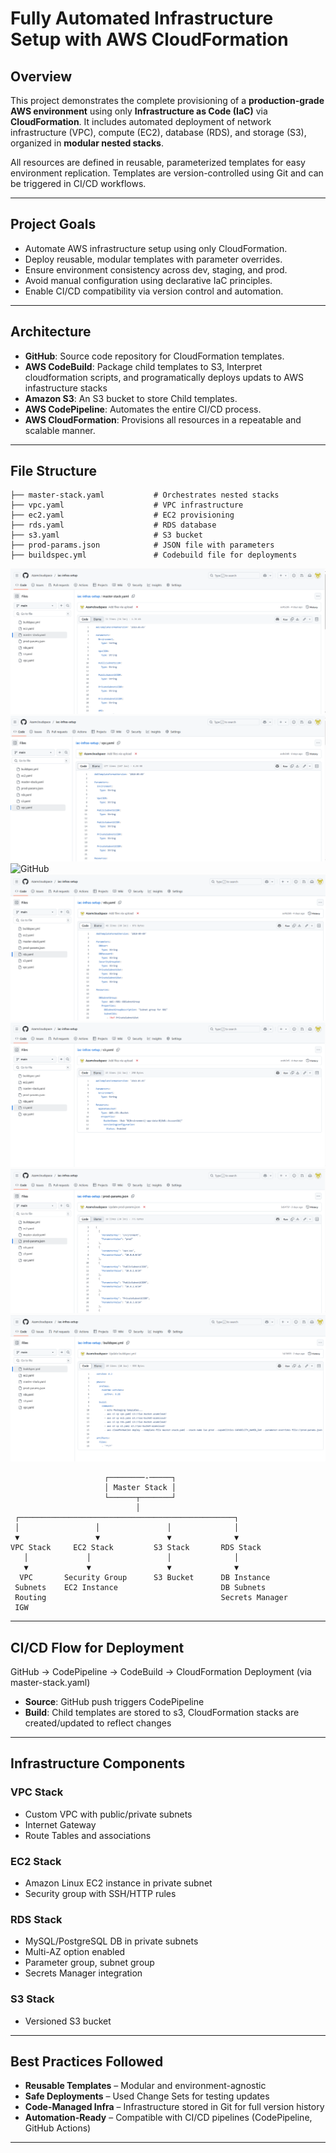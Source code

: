 
# Fully Automated Infrastructure Setup with AWS CloudFormation

## Overview

This project demonstrates the complete provisioning of a **production-grade AWS environment** using only **Infrastructure as Code (IaC)** via **CloudFormation**. It includes automated deployment of network infrastructure (VPC), compute (EC2), database (RDS), and storage (S3), organized in **modular nested stacks**.

All resources are defined in reusable, parameterized templates for easy environment replication. Templates are version-controlled using Git and can be triggered in CI/CD workflows.

---

##  Project Goals

- Automate AWS infrastructure setup using only CloudFormation.
- Deploy reusable, modular templates with parameter overrides.
- Ensure environment consistency across dev, staging, and prod.
- Avoid manual configuration using declarative IaC principles.
- Enable CI/CD compatibility via version control and automation.

---

## Architecture 

- **GitHub**: Source code repository for CloudFormation templates.
- **AWS CodeBuild**: Package child templates to S3, Interpret cloudformation scripts, and programatically deploys updats to AWS infastructure stacks
- **Amazon S3**: An S3 bucket to store Child templates.
- **AWS CodePipeline**: Automates the entire CI/CD process.
- **AWS CloudFormation**: Provisions all resources in a repeatable and scalable manner.

---

## File Structure

```
├── master-stack.yaml           # Orchestrates nested stacks
├── vpc.yaml                    # VPC infrastructure
├── ec2.yaml                    # EC2 provisioning
├── rds.yaml                    # RDS database
├── s3.yaml                     # S3 bucket
├── prod-params.json            # JSON file with parameters
├── buildspec.yml               # Codebuild file for deployments
```

![GitHub](/iac/Screenshot4.png)
![GitHub](/iac/Screenshot8.png)
![GitHub](/iac/Screenshot3png)
![GitHub](/iac/Screenshot6.png)
![GitHub](/iac/Screenshot7.png)
![GitHub](/iac/Screenshot5.png)
![GitHub](/iac/Screenshot2.png)

```
                     ┌────────-─────┐
                     │ Master Stack │
                     └──────┬───────┘
                            │
 ┌────────────────────────────────────────────────┐
 │                 │               │              │
 ▼                 ▼               ▼              ▼
VPC Stack     EC2 Stack         S3 Stack       RDS Stack
   │             │                 │              │
   ▼             ▼                 ▼              ▼
  VPC       Security Group      S3 Bucket      DB Instance
 Subnets    EC2 Instance                       DB Subnets
 Routing                                       Secrets Manager
 IGW
```

---

## CI/CD Flow for Deployment

GitHub → CodePipeline → CodeBuild → CloudFormation Deployment (via master-stack.yaml)

- **Source**: GitHub push triggers CodePipeline
- **Build**:  Child templates are stored to s3, CloudFormation stacks are created/updated to reflect changes



---

## Infrastructure Components

### VPC Stack

- Custom VPC with public/private subnets
- Internet Gateway 
- Route Tables and associations

### EC2 Stack

- Amazon Linux EC2 instance in private subnet
- Security group with SSH/HTTP rules

### RDS Stack

- MySQL/PostgreSQL DB in private subnets
- Multi-AZ option enabled
- Parameter group, subnet group
- Secrets Manager integration 

### S3 Stack

- Versioned S3 bucket

---

## Best Practices Followed

-  **Reusable Templates** – Modular and environment-agnostic
-  **Safe Deployments** – Used Change Sets for testing updates
-  **Code-Managed Infra** – Infrastructure stored in Git for full version history
-  **Automation-Ready** – Compatible with CI/CD pipelines (CodePipeline, GitHub Actions)

---


